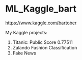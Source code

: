 # ML_Kaggle_bart

https://www.kaggle.com/bartober

My Kaggle projects:

1. Titanic: Public Score 0.77511
2. Zalando Fashion Classification
3. Fake News
